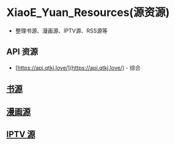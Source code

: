 # XiaoE_Yuan_Resources(源资源)
- 整理书源、漫画源、IPTV源、RSS源等

## API 资源
- [https://api.qtkj.love/](https://api.qtkj.love/) - 综合

## [书源](https://github.com/LaolunsiG/XiaoE_Yuan_Resources/tree/main/Book_Source)

## [漫画源](https://github.com/LaolunsiG/XiaoE_Yuan_Resources/tree/main/Comic_Source)

## [IPTV 源](https://github.com/LaolunsiG/XiaoE_Yuan_Resources/tree/main/IPTV_Sourse)


